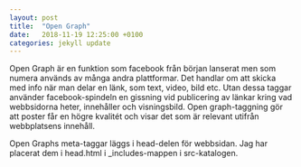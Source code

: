 ```yaml
---
layout: post
title:  "Open Graph"
date:   2018-11-19 12:25:00 +0100
categories: jekyll update
---
```


Open Graph är en funktion som facebook från början lanserat men som numera används av många andra plattformar. Det handlar om att skicka med info när man delar en länk, som text, video, bild etc. 
Utan dessa taggar använder facebook-spindeln en gissning vid publicering av länkar kring vad webbsidorna heter, innehåller och visningsbild. Open graph-taggning gör att poster får en högre kvalitét och visar det som är relevant utifrån webbplatsens innehåll. 

Open Graphs meta-taggar läggs i head-delen för webbsidan. Jag har placerat dem i head.html i _includes-mappen i src-katalogen.